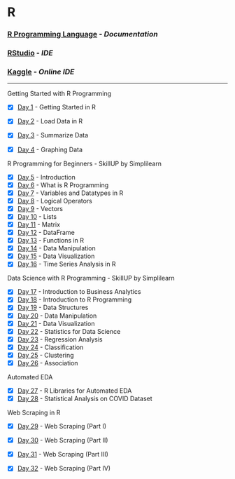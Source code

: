 # R 

### [R Programming Language](https://www.r-project.org/) - _Documentation_

### [RStudio](https://www.rstudio.com/) - _IDE_

### [Kaggle](https://www.kaggle.com/) - _Online IDE_

---

Getting Started with R Programming

- [x] [Day 1](https://www.kaggle.com/code/ameythakur20/day-1-getting-started-in-r) - Getting Started in R
- [x] [Day 2](https://www.kaggle.com/code/ameythakur20/day-2-load-data-into-r/notebook) - Load Data in R
- [x] [Day 3](https://www.kaggle.com/ameythakur20/day-3-summarize-data) - Summarize Data
- [x] [Day 4](https://www.kaggle.com/ameythakur20/day-4-graphing-data) - Graphing Data


R Programming for Beginners - SkillUP by Simplilearn

- [x] [Day 5](https://www.r-project.org/about.html) - Introduction
- [x] [Day 6](https://www.w3schools.com/r/r_intro.asp) - What is R Programming
- [x] [Day 7](https://www.kaggle.com/code/megasatish/variables-and-datatype-in-r) - Variables and Datatypes in R
- [x] [Day 8](https://www.kaggle.com/code/megasatish/variables-and-datatype-in-r) - Logical Operators
- [x] [Day 9](https://www.kaggle.com/code/megasatish/vectors-lists-matrix-in-r) - Vectors
- [x] [Day 10](https://www.kaggle.com/code/megasatish/vectors-lists-matrix-in-r) - Lists
- [x] [Day 11](https://www.kaggle.com/code/megasatish/vectors-lists-matrix-in-r) - Matrix
- [x] [Day 12](https://www.kaggle.com/code/megasatish/dataframes-data-visualization) - DataFrame
- [x] [Day 13](https://www.kaggle.com/code/megasatish/functions-in-r) - Functions in R
- [x] [Day 14](https://www.kaggle.com/code/megasatish/data-manipulation-in-r) - Data Manipulation
- [x] [Day 15](https://www.kaggle.com/code/megasatish/data-visualization) - Data Visualization
- [x] [Day 16](https://www.kaggle.com/code/megasatish/time-series-analysis-in-r) - Time Series Analysis in R

Data Science with R Programming - SkillUP by Simplilearn

- [x] [Day 17](https://www.coursicle.com/umn/courses/MSBA/6130/) - Introduction to Business Analytics
- [x] [Day 18](https://www.r-project.org/about.html) - Introduction to R Programming
- [x] [Day 19](https://www.kaggle.com/code/megasatish/vectors-lists-matrix-in-r) - Data Structures
- [x] [Day 20](https://www.kaggle.com/code/megasatish/data-manipulation-in-r) - Data Manipulation
- [x] [Day 21](https://www.kaggle.com/code/ameythakur20/data-visualization-in-r) - Data Visualization
- [x] [Day 22](https://towardsdatascience.com/fundamentals-of-statistics-for-data-scientists-and-data-analysts-69d93a05aae7) - Statistics for Data Science 
- [x] [Day 23](https://www.kaggle.com/code/megasatish/regression-analysis) - Regression Analysis
- [x] [Day 24](https://www.kaggle.com/code/megasatish/classification) - Classification
- [x] [Day 25](https://www.statmethods.net/advstats/cluster.html) - Clustering
- [x] [Day 26](https://www.kaggle.com/code/megasatish/association) - Association

Automated EDA 

- [x] [Day 27](https://www.kaggle.com/code/ameythakur20/r-libraries-for-automated-eda) - R Libraries for Automated EDA
- [x] [Day 28](https://www.kaggle.com/code/ameythakur20/statistical-analysis-on-covid19-dataset) - Statistical Analysis on COVID Dataset

Web Scraping in R

- [x] [Day 29](https://www.kaggle.com/code/ameythakur20/web-scraping-in-r-part-i) - Web Scraping (Part I) 
- [x] [Day 30](https://www.kaggle.com/code/ameythakur20/web-scrapping-in-r-part-ii) - Web Scraping (Part II)
- [x] [Day 31](https://www.kaggle.com/code/ameythakur20/web-scraping-in-r-part-iii) - Web Scraping (Part III)
- [x] [Day 32](https://www.kaggle.com/code/ameythakur20/web-scraping-in-r-part-iv) - Web Scraping (Part IV)

